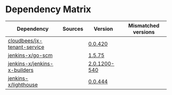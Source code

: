 # Dependency Matrix

Dependency | Sources | Version | Mismatched versions
---------- | ------- | ------- | -------------------
[cloudbees/jx-tenant-service](https://github.com/cloudbees/jx-tenant-service) |  | [0.0.420](https://github.com/cloudbees/jx-tenant-service/releases/tag/v0.0.420) | 
[jenkins-x/go-scm](https://github.com/jenkins-x/go-scm) |  | [1.5.75]() | 
[jenkins-x/jenkins-x-builders](https://github.com/jenkins-x/jenkins-x-builders) |  | [2.0.1200-540]() | 
[jenkins-x/lighthouse](https://github.com/jenkins-x/lighthouse) |  | [0.0.444]() | 
